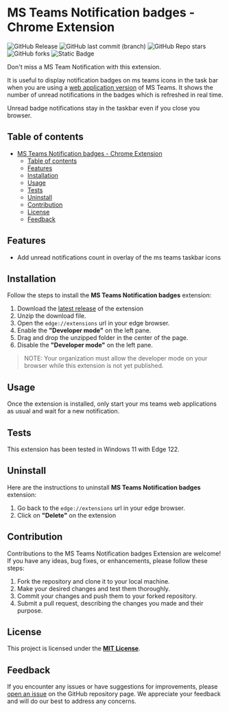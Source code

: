 # MS Teams Notification badges - Chrome Extension

![GitHub Release](https://img.shields.io/github/v/release/devoldoak/msteams-notification-badges)
![GitHub last commit (branch)](https://img.shields.io/github/last-commit/devoldoak/msteams-notification-badges/main)
![GitHub Repo stars](https://img.shields.io/github/stars/devoldoak/msteams-notification-badges)
![GitHub forks](https://img.shields.io/github/forks/devoldoak/msteams-notification-badges)
![Static Badge](https://img.shields.io/badge/Chrome-Extension-blue)

Don't miss a MS Team Notification with this extension.

It is useful to display notification badges on ms teams icons in the task bar when you are using a [web application version](https://support.microsoft.com/en-us/topic/install-manage-or-uninstall-apps-in-microsoft-edge-0c156575-a94a-45e4-a54f-3a84846f6113) of MS Teams. It shows the number of unread notifications in the badges which is refreshed in real time.

Unread badge notifications stay in the taskbar even if you close you browser.


## Table of contents

- [MS Teams Notification badges - Chrome Extension](#ms-teams-notification-badges---chrome-extension)
  - [Table of contents](#table-of-contents)
  - [Features](#features)
  - [Installation](#installation)
  - [Usage](#usage)
  - [Tests](#tests)
  - [Uninstall](#uninstall)
  - [Contribution](#contribution)
  - [License](#license)
  - [Feedback](#feedback)

## Features

- Add unread notifications count in overlay of the ms teams taskbar icons

## Installation 

Follow the steps to install the **MS Teams Notification badges** extension:

1. Download the [latest release](https://github.com/devoldoak/msteams-notification-badges/archive/refs/tags/1.0.0.zip) of the extension
2. Unzip the download file.
3. Open the `edge://extensions` url in your edge browser.
4. Enable the **"Developer mode"** on the left pane.
5. Drag and drop the unzipped folder in the center of the page.
6. Disable the **"Developer mode"** on the left pane.

> NOTE: Your organization must allow the developer mode on your browser while this extension is not yet published.

## Usage

Once the extension is installed, only start your ms teams web applications as usual and wait for a new notification.

## Tests

This extension has been tested in Windows 11 with Edge 122.

## Uninstall

Here are the instructions to uninstall **MS Teams Notification badges** extension:

1. Go back to the `edge://extensions` url in your edge browser.
2. Click on **"Delete"** on the extension

## Contribution

Contributions to the MS Teams Notification badges Extension are welcome! If you have any ideas, bug fixes, or enhancements, please follow these steps:

1. Fork the repository and clone it to your local machine.
2. Make your desired changes and test them thoroughly.
3. Commit your changes and push them to your forked repository.
4. Submit a pull request, describing the changes you made and their purpose.

## License

This project is licensed under the [**MIT License**](./LICENSE).

## Feedback 

If you encounter any issues or have suggestions for improvements, please [open an issue](https://github.com/devoldoak/msteams-notification-badges/issues) on the GitHub repository page. We appreciate your feedback and will do our best to address any concerns.